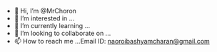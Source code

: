 - 👋 Hi, I’m @MrChoron
- 👀 I’m interested in ...
- 🌱 I’m currently learning ...
- 💞️ I’m looking to collaborate on ...
- 📫 How to reach me ...Email ID: naoroibashyamcharan@gmail.com

<!---
MrChoron/MrChoron is a ✨ special ✨ repository because its `README.md` (this file) appears on your GitHub profile.
You can click the Preview link to take a look at your changes.
--->
